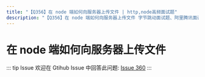 ```yaml
---
title: "【Q356】在 node 端如何向服务器上传文件 | http,node高频面试题"
description: "【Q356】在 node 端如何向服务器上传文件 字节跳动面试题、阿里腾讯面试题、美团小米面试题。"
---
```


# 在 node 端如何向服务器上传文件

::: tip Issue
欢迎在 Gtihub Issue 中回答此问题: [Issue 360](https://github.com/shfshanyue/Daily-Question/issues/360)
:::
